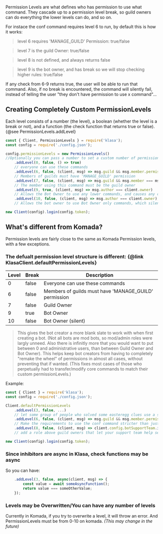 Permission Levels are what defines who has permission to use what command. They cascade up to a permission level break, so guild owners can do everything the lower levels can do, and so on.

For instace the conf command requires level 6 to run, by default this is how it works:

>level 6 requires 'MANAGE_GUILD' Permission: true/false

>level 7 is the guild Owner: true/false

>level 8 is not defined, and always returns false

>level 9 is the bot owner, and has break so we will stop checking higher rules: true/false

If any check from 6-9 returns true, the user will be able to run that command. Also, if no break is encountered, the command will silently fail, instead of telling the user "they don't have permission to use x command"...

## Creating Completely Custom PermissionLevels

Each level consists of a number (the level), a boolean (whether the level is a break or not), and a function (the check function that returns true or false). {@see PermissionLevels.addLevel}

```javascript
const { Client, PermissionLevels } = require('klasa');
const config = require('./config.json');

config.permissionLevels = new PermissionLevels()
//Optionally you can pass a number to set a custom number of permission levels. It is not advised however, as internal commands expect 10 to be the highest permission level. Modifying away from 10 without further modification of all core commands, could put your server at risk of malicious users using the core eval command.
	.addLevel(0, false, () => true)
	// everyone can use these commands
	.addLevel(6, false, (client, msg) => msg.guild && msg.member.permissions.has('MANAGE_GUILD'))
	// Members of guilds must have 'MANAGE_GUILD' permission
	.addLevel(7, false, (client, msg) => msg.guild && msg.member === msg.guild.owner)
	// The member using this command must be the guild owner
	.addLevel(9, true, (client, msg) => msg.author === client.owner)
	// Allows the Bot Owner to use any lower commands, and causes any command with a permission level 9 or lower to return an error if no check passes.
	.addLevel(10, false, (client, msg) => msg.author === client.owner);
	// Allows the bot owner to use Bot Owner only commands, which silently fail for other users.

new Client(config).login(config.token);
```

## What's different from Komada?

Permission levels are fairly close to the same as Komada Permission levels, with a few exceptions.

### The defualt permission level structure is different: {@link KlasaClient.defaultPermissionLevels}

| Level | Break | Description
| ----- | ----- | ------------
| 0     | false | Everyone can use these commands
| 6     | false | Members of guilds must have 'MANAGE_GUILD' permission
| 7     | false | Guild Owner
| 9     | true  | Bot Owner
| 10    | false | Bot Owner (silent)

>This gives the bot creator a more blank slate to work with when first creating a bot. (Not all bots are mod bots, so mod/admin roles were largly unneed. Also there is infinitly more that you would want to put between 0 and administrative users, than between Guild Owner and Bot Owner). This helps keep bot creators from having to completely "remake the wheel" of permissions in almost all cases, without preventing that if wanted. (This fixes most cases of those who perpetually had to transfer/modify core commands to match their custom permissionLevels.)

Example:
```javascript
const { Client } = require('klasa');
const config = require('./config.json');

Client.defaultPermissionLevels
    .addLevel(3, false, ...)
	// let some group of people who solved some easteregg clues use a special command/some custom non-admin role
    .addLevel(6, false, (client, msg) => msg.guild && msg.member.permissions.has('ADMINISTRATOR'))
	// Make the requirements to use the conf command stricter than just who can add the bot to the guild
    .addLevel(8, false, (client, msg) => client.config.botSupportTeam.includes(msg.author.id);
	// add a role above guild owners that let your support team help setup/troubleshoot on other guilds.

new Client(config).login(config.token);
```

### Since inhibitors are async in Klasa, check functions may be async

So you can have:
```javascript
    .addLevel(3, false, async(client, msg) => {
		const value = await someAsyncFunction();
		return value === someOtherValue;
	});
```

### Levels may be Overwritten/You can have any number of levels

Currently in Komada, if you try to overwrite a level, it will throw an error. And PermissionLevels must be from 0-10 on komada. *(This may change in the future)*